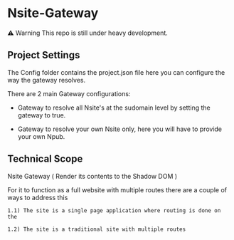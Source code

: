 # Nsite-Gateway
 
⚠️ Warning This repo is still under heavy development.

## Project Settings

The Config folder contains the project.json file here you can configure the way the gateway resolves.

There are 2 main Gateway configurations: 

- Gateway to resolve all Nsite's at the sudomain level by setting the gateway to true.

- Gateway to resolve your own Nsite only, here you will have to provide your own Npub.

## Technical Scope

Nsite Gateway ( Render its contents to the Shadow DOM )

For it to function as a full website with multiple routes there are a couple of ways to address this

    1.1) The site is a single page application where routing is done on the 

    1.2) The site is a traditional site with multiple routes